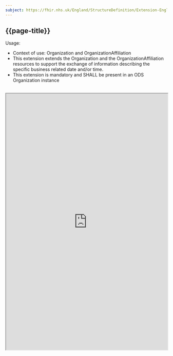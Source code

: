 ```yaml
---
subject: https://fhir.nhs.uk/England/StructureDefinition/Extension-England-TypedDateTime 
---
```

## {{page-title}}

Usage:
- Context of use: Organization and OrganizationAffiliation
- This extension extends the Organization and the OrganizationAffiliation resources to support the exchange of information describing the specific business related date and/or time.
- This extension is mandatory and SHALL be present in an ODS Organization instance
<br>

<iframe src="https://simplifier.net/guide/nhs-england-implementation-guide-stu1/home/profiles-and-extensions/all-extensions/extension-england-typeddatetime" height="800px" width="100%"></iframe>

